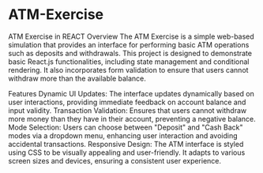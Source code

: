 # ATM-Exercise
ATM Exercise in REACT
Overview
The ATM Exercise is a simple web-based simulation that provides an interface for performing basic ATM operations such as deposits and withdrawals. This project is designed to demonstrate basic React.js functionalities, including state management and conditional rendering. It also incorporates form validation to ensure that users cannot withdraw more than the available balance.

Features
Dynamic UI Updates: The interface updates dynamically based on user interactions, providing immediate feedback on account balance and input validity.
Transaction Validation: Ensures that users cannot withdraw more money than they have in their account, preventing a negative balance.
Mode Selection: Users can choose between "Deposit" and "Cash Back" modes via a dropdown menu, enhancing user interaction and avoiding accidental transactions.
Responsive Design: The ATM interface is styled using CSS to be visually appealing and user-friendly. It adapts to various screen sizes and devices, ensuring a consistent user experience.
